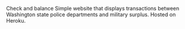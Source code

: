 Check and balance
Simple website that displays transactions between Washington state police departments and military surplus. Hosted on Heroku.


